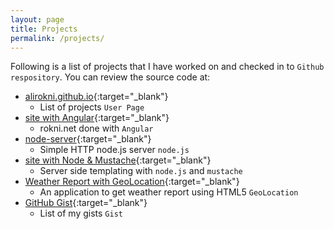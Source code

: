 ```yaml
---
layout: page
title: Projects
permalink: /projects/
---
```


Following is a list of projects that I have worked on and checked in to `Github respository`.
You can review the source code at:

- [alirokni.github.io][gitIo]{:target="_blank"} 
  - List of projects `User Page`
- [site with Angular][angular]{:target="_blank"} 
  - rokni.net done with `Angular`
- [node-server][nodeServer]{:target="_blank"} 
  - Simple HTTP node.js server `node.js`
- [site with Node & Mustache][nodeMustache]{:target="_blank"} 
  - Server side templating with `node.js` and `mustache`
- [Weather Report with GeoLocation][weatherReport]{:target="_blank"} 
  - An application to get weather report using HTML5 `GeoLocation`
- [GitHub Gist][gist]{:target="_blank"} 
  - List of my gists `Gist`

[gitRokni]: http://github.com/alirokni/
[gitIo]: https://github.com/alirokni/alirokni.github.io
[angular]: https://github.com/alirokni/angular
[nodeMustache]: https://github.com/alirokni/node-mustache
[weatherReport]: https://github.com/alirokni/weather-geoLocation
[nodeServer]: https://github.com/alirokni/node-server
[gist]: https://gist.github.com/alirokni 
